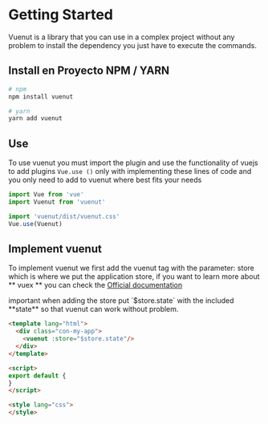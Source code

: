 # Getting Started

Vuenut is a library that you can use in a complex project without any problem to install the dependency you just have to execute the commands.

## Install en Proyecto NPM / YARN
``` bash
# npm
npm install vuenut

# yarn
yarn add vuenut
```

## Use

To use vuenut you must import the plugin and use the functionality of vuejs to add plugins `Vue.use ()` only with implementing these lines of code and you only need to add to vuenut where best fits your needs

```javascript
import Vue from 'vue'
import Vuenut from 'vuenut'

import 'vuenut/dist/vuenut.css'
Vue.use(Vuenut)
```

## Implement vuenut

 To implement vuenut we first add the vuenut tag with the parameter: store which is where we put the application store, if you want to learn more about ** vuex ** you can check the [Official documentation]( https://vuex.vuejs.org/en/)

<p class="tip">important when adding the store put `$store.state` with the included **state** so that vuenut can work without problem.</p>

```html
<template lang="html">
  <div class="con-my-app">    
    <vuenut :store="$store.state"/>
  </div>
</template>

<script>
export default {
}
</script>

<style lang="css">
</style>
```
